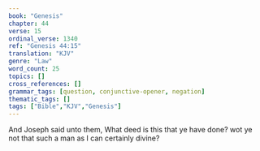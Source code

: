 ```yaml
---
book: "Genesis"
chapter: 44
verse: 15
ordinal_verse: 1340
ref: "Genesis 44:15"
translation: "KJV"
genre: "Law"
word_count: 25
topics: []
cross_references: []
grammar_tags: [question, conjunctive-opener, negation]
thematic_tags: []
tags: ["Bible","KJV","Genesis"]
---
```

And Joseph said unto them, What deed is this that ye have done? wot ye not that such a man as I can certainly divine?
